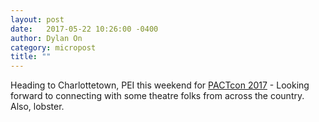 ```yaml
---
layout: post
date:   2017-05-22 10:26:00 -0400
author: Dylan On
category: micropost
title: ""
---
```


Heading to Charlottetown, PEI this weekend for [PACTcon 2017](https://conference.pact.ca) - Looking forward to connecting with some theatre folks from across the country. Also, lobster.